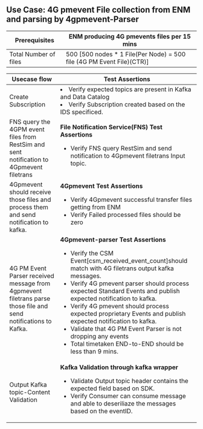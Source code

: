 ## Use Case: 4G pmevent File collection from ENM and parsing by 4gpmevent-Parser

|  Prerequisites        | 	ENM producing 4G pmevents files  per 15 mins                                             |
|-----------------------|------------------------------------------------------------------------------------------|
| Total Number of files |   500 [500 nodes * 1 File(Per Node) = 500 file (4G PM Event File)(CTR)]                  |


|        Usecase flow                    |               Test Assertions                |
|----------------------------------------|----------------------------------------------|
|Create Subscription   | <li>Verify expected topics are present in Kafka and Data Catalog</li><li> Verify Subscription created based on the IDS specificed.</li> |
| FNS query the 4GPM event files from RestSim and sent notification to 4Gpmevent filetrans | **File Notification Service(FNS) Test Assertions**<ul><li> Verify FNS query RestSim and send notification to 4Gpmevent filetrans Input topic.</li></ul> |
|4Gpmevent should receive those files and process them and send notification to kafka.|**4Gpmevent Test Assertions**<ul><li>Verify 4Gpmevent successful transfer files getting from ENM </li><li>Verify Failed processed files should be zero</li></ul> |
|4G PM Event Parser received message from 4gpmevent filetrans parse those file and send notifications to Kafka.|**4Gpmevent-parser Test Assertions**<ul><li> Verify the CSM Event[csm_received_event_count]should match with 4G filetrans output kafka messages.</li><li>Verify 4G pmevent parser should process expected Standard Events and publish expected notification to kafka.</li><li>Verify 4G pmevent should process expected proprietary Events and publish expected notification to kafka.</li><li>Validate that 4G PM Event Parser is not dropping any events</li><li>Total timetaken END-to-END should be less than 9 mins.</li></ul>|
| Output Kafka topic-Content Validation  |**Kafka Validation through kafka wrapper**<ul><li>Validate Output topic header contains the expected field based on SDK.</li><li>Verify Consumer can consume message and able to deseriliaze the messages based on the eventID.</li></ul>|
